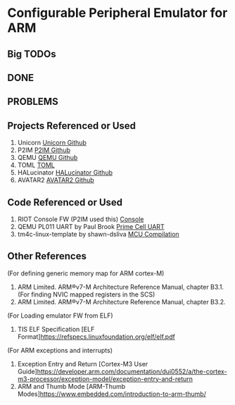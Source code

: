 Configurable Peripheral Emulator for ARM
========================================

Big TODOs
---------
      
      
DONE
----


PROBLEMS
--------
     

Projects Referenced or Used
---------------------------
1) Unicorn [Unicorn Github](https://github.com/unicorn-engine/unicorn)
2) P2IM [P2IM Github](https://github.com/RiS3-Lab/p2im)
3) QEMU [QEMU Github](https://github.com/qemu/qemu)
4) TOML [TOML](https://toml.io/en/)  
5) HALucinator [HALucinator Github](https://github.com/embedded-sec/halucinator)
6) AVATAR2 [AVATAR2 Github](https://github.com/avatartwo/avatar2)

Code Referenced or Used
-----------------------
1) RIOT Console FW (P2IM used this) [Console](https://github.com/RIOT-OS/RIOT/tree/master/examples/default)
2) QEMU PL011 UART by Paul Brook [Prime Cell UART](https://github.com/qemu/qemu/blob/master/hw/char/pl011.c)
3) tm4c-linux-template by shawn-dsliva [MCU Compilation](https://github.com/shawn-dsilva/tm4c-linux-template)

Other References
----------------
(For defining generic memory map for ARM cortex-M)
1) ARM Limited. ARM®v7-M Architecture Reference Manual, chapter B3.1.
(For finding NVIC mapped registers in the SCS)
2) ARM Limited. ARM®v7-M Architecture Reference Manual, chapter B3.2.

(For Loading emulator FW from ELF)
1) TIS ELF Specification [ELF Format]https://refspecs.linuxfoundation.org/elf/elf.pdf

(For ARM exceptions and interrupts)
1) Exception Entry and Return [Cortex-M3 User Guide]https://developer.arm.com/documentation/dui0552/a/the-cortex-m3-processor/exception-model/exception-entry-and-return
2) ARM and Thumb Mode [ARM-Thumb Modes]https://www.embedded.com/introduction-to-arm-thumb/

